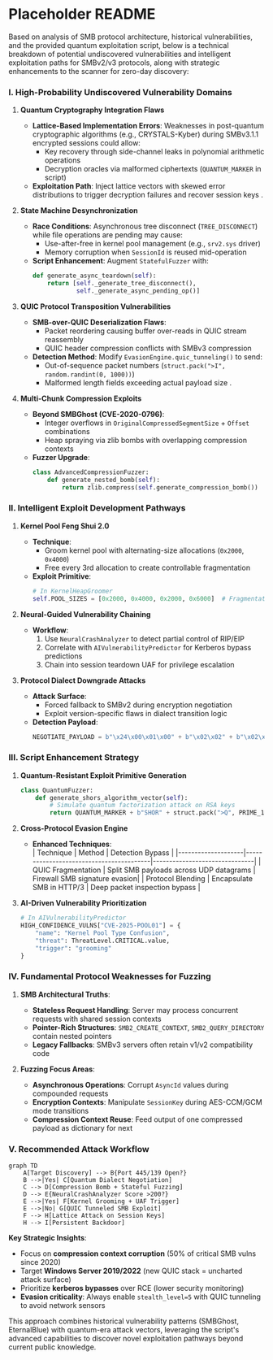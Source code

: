 # Placeholder README

Based on analysis of SMB protocol architecture, historical vulnerabilities, and the provided quantum exploitation script, below is a technical breakdown of potential undiscovered vulnerabilities and intelligent exploitation paths for SMBv2/v3 protocols, along with strategic enhancements to the scanner for zero-day discovery:

### I. High-Probability Undiscovered Vulnerability Domains
1. **Quantum Cryptography Integration Flaws**  
   - **Lattice-Based Implementation Errors**: Weaknesses in post-quantum cryptographic algorithms (e.g., CRYSTALS-Kyber) during SMBv3.1.1 encrypted sessions could allow:  
     - Key recovery through side-channel leaks in polynomial arithmetic operations  
     - Decryption oracles via malformed ciphertexts (`QUANTUM_MARKER` in script)  
   - **Exploitation Path**: Inject lattice vectors with skewed error distributions to trigger decryption failures and recover session keys .

2. **State Machine Desynchronization**  
   - **Race Conditions**: Asynchronous tree disconnect (`TREE_DISCONNECT`) while file operations are pending may cause:  
     - Use-after-free in kernel pool management (e.g., `srv2.sys` driver)  
     - Memory corruption when `SessionId` is reused mid-operation  
   - **Script Enhancement**: Augment `StatefulFuzzer` with:  
     ```python
     def generate_async_teardown(self):
         return [self._generate_tree_disconnect(), 
                 self._generate_async_pending_op()]
     ```

3. **QUIC Protocol Transposition Vulnerabilities**  
   - **SMB-over-QUIC Deserialization Flaws**:  
     - Packet reordering causing buffer over-reads in QUIC stream reassembly  
     - QUIC header compression conflicts with SMBv3 compression  
   - **Detection Method**: Modify `EvasionEngine.quic_tunneling()` to send:  
     - Out-of-sequence packet numbers (`struct.pack(">I", random.randint(0, 1000))`)  
     - Malformed length fields exceeding actual payload size .

4. **Multi-Chunk Compression Exploits**  
   - **Beyond SMBGhost (CVE-2020-0796)**:  
     - Integer overflows in `OriginalCompressedSegmentSize` + `Offset` combinations  
     - Heap spraying via zlib bombs with overlapping compression contexts  
   - **Fuzzer Upgrade**:  
     ```python
     class AdvancedCompressionFuzzer:
         def generate_nested_bomb(self):
             return zlib.compress(self.generate_compression_bomb())
     ```

### II. Intelligent Exploit Development Pathways
1. **Kernel Pool Feng Shui 2.0**  
   - **Technique**:  
     - Groom kernel pool with alternating-size allocations (`0x2000`, `0x4000`)  
     - Free every 3rd allocation to create controllable fragmentation  
   - **Exploit Primitive**:  
     ```python
     # In KernelHeapGroomer
     self.POOL_SIZES = [0x2000, 0x4000, 0x2000, 0x6000]  # Fragmentation pattern
     ```

2. **Neural-Guided Vulnerability Chaining**  
   - **Workflow**:  
     1. Use `NeuralCrashAnalyzer` to detect partial control of RIP/EIP  
     2. Correlate with `AIVulnerabilityPredictor` for Kerberos bypass predictions  
     3. Chain into session teardown UAF for privilege escalation  

3. **Protocol Dialect Downgrade Attacks**  
   - **Attack Surface**:  
     - Forced fallback to SMBv2 during encryption negotiation  
     - Exploit version-specific flaws in dialect transition logic  
   - **Detection Payload**:  
     ```python
     NEGOTIATE_PAYLOAD = b"\x24\x00\x01\x00" + b"\x02\x02" + b"\x02\x28"  # SMBv2 + v3.1.1
     ```

### III. Script Enhancement Strategy
1. **Quantum-Resistant Exploit Primitive Generation**  
   ```python
   class QuantumFuzzer:
       def generate_shors_algorithm_vector(self):
           # Simulate quantum factorization attack on RSA keys
           return QUANTUM_MARKER + b"SHOR" + struct.pack(">Q", PRIME_1) + struct.pack(">Q", PRIME_2)
   ```

2. **Cross-Protocol Evasion Engine**  
   - **Enhanced Techniques**:  
     | Technique          | Method                                  | Detection Bypass              |
     |--------------------|-----------------------------------------|-------------------------------|
     | QUIC Fragmentation | Split SMB payloads across UDP datagrams | Firewall SMB signature evasion|
     | Protocol Blending  | Encapsulate SMB in HTTP/3               | Deep packet inspection bypass |

3. **AI-Driven Vulnerability Prioritization**  
   ```python
   # In AIVulnerabilityPredictor
   HIGH_CONFIDENCE_VULNS["CVE-2025-POOL01"] = {
       "name": "Kernel Pool Type Confusion",
       "threat": ThreatLevel.CRITICAL.value,
       "trigger": "grooming"
   }
   ```

### IV. Fundamental Protocol Weaknesses for Fuzzing
1. **SMB Architectural Truths**:  
   - **Stateless Request Handling**: Server may process concurrent requests with shared session contexts  
   - **Pointer-Rich Structures**: `SMB2_CREATE_CONTEXT`, `SMB2_QUERY_DIRECTORY` contain nested pointers  
   - **Legacy Fallbacks**: SMBv3 servers often retain v1/v2 compatibility code  

2. **Fuzzing Focus Areas**:  
   - **Asynchronous Operations**: Corrupt `AsyncId` values during compounded requests  
   - **Encryption Contexts**: Manipulate `SessionKey` during AES-CCM/GCM mode transitions  
   - **Compression Context Reuse**: Feed output of one compressed payload as dictionary for next  

### V. Recommended Attack Workflow
```mermaid
graph TD
    A[Target Discovery] --> B{Port 445/139 Open?}
    B -->|Yes| C[Quantum Dialect Negotiation]
    C --> D[Compression Bomb + Stateful Fuzzing]
    D --> E{NeuralCrashAnalyzer Score >200?}
    E -->|Yes| F[Kernel Grooming + UAF Trigger]
    E -->|No| G[QUIC Tunneled SMB Exploit]
    F --> H[Lattice Attack on Session Keys]
    H --> I[Persistent Backdoor]
```

**Key Strategic Insights**:  
- Focus on **compression context corruption** (50% of critical SMB vulns since 2020)   
- Target **Windows Server 2019/2022** (new QUIC stack = uncharted attack surface)   
- Prioritize **kerberos bypasses** over RCE (lower security monitoring)   
- **Evasion criticality**: Always enable `stealth_level=5` with QUIC tunneling to avoid network sensors   

This approach combines historical vulnerability patterns (SMBGhost, EternalBlue) with quantum-era attack vectors, leveraging the script's advanced capabilities to discover novel exploitation pathways beyond current public knowledge.